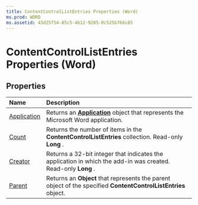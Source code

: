 ```yaml
---
title: ContentControlListEntries Properties (Word)
ms.prod: WORD
ms.assetid: 43d25f54-85c5-4b12-9285-0c525b766c85
---
```



# ContentControlListEntries Properties (Word)

## Properties



|**Name**|**Description**|
|:-----|:-----|
|[Application](contentcontrollistentries-application-property-word.md)|Returns an  **[Application](application-object-word.md)** object that represents the Microsoft Word application.|
|[Count](contentcontrollistentries-count-property-word.md)|Returns the number of items in the  **ContentControlListEntries** collection. Read-only **Long** .|
|[Creator](contentcontrollistentries-creator-property-word.md)|Returns a 32-bit integer that indicates the application in which the add-in was created. Read-only  **Long** .|
|[Parent](contentcontrollistentries-parent-property-word.md)|Returns an  **Object** that represents the parent object of the specified **ContentControlListEntries** object.|

